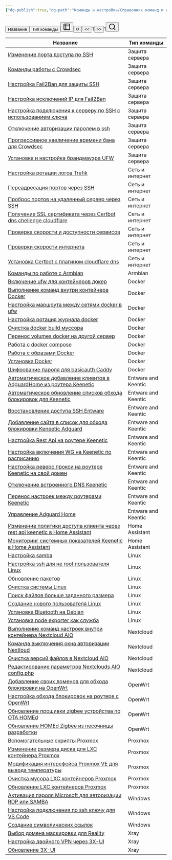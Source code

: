 ```yaml
---
{"dg-publish":true,"dg-path":"Команды и настройки/Справочник команд и настроек.md","permalink":"/komandy-i-nastrojki/spravochnik-komand-i-nastroek/","updated":"2024-09-29T19:08:39+03:00"}
---
```


<div class="dvit-view-id-view-1"><div><button class="dvit-button">Название</button><button class="dvit-button">Тип команды</button><button class="dvit-button change-view-button"><span class="change-view-button-icon"><svg xmlns="http://www.w3.org/2000/svg" width="24" height="24" viewBox="0 0 24 24" fill="none" stroke="currentColor" stroke-width="2" stroke-linecap="round" stroke-linejoin="round" class="svg-icon lucide-table-2"><path d="M9 3H5a2 2 0 0 0-2 2v4m6-6h10a2 2 0 0 1 2 2v4M9 3v18m0 0h10a2 2 0 0 0 2-2V9M9 21H5a2 2 0 0 1-2-2V9m0 0h18"></path></svg></span></button><button class="dvit-button">↺</button><span style="white-space: nowrap;"><button class="dvit-button button-gray">&lt;&lt;</button>1<button class="dvit-button button-gray">&gt;&gt;</button>1</span><button class="dvit-button dvit-search-button"><span class="search-button-icon"><svg xmlns="http://www.w3.org/2000/svg" width="24" height="24" viewBox="0 0 24 24" fill="none" stroke="currentColor" stroke-width="2" stroke-linecap="round" stroke-linejoin="round" class="svg-icon lucide-search"><circle cx="11" cy="11" r="8"></circle><path d="m21 21-4.3-4.3"></path></svg></span></button></div><div><p class="dv-table-wrapper full-width table"><span dir="ltr" style="overflow-x: auto;"><table>
<thead>
<tr>
<th dir="ltr"><div data-view-id="view-1" data-prop="file.link" class="header-sorting-button"><span>Название</span></div></th>
<th dir="ltr"><div data-view-id="view-1" data-prop="comand-type" class="header-sorting-button"><span>Тип команды</span></div></th>
</tr>
</thead>
<tbody>
<tr>
<td dir="ltr"><div style="" data-prop="file.link" data-path="Хобби/Команды и настройки/Изменение порта доступа по SSH.md" data-type="file name" class="edit-button"><a data-tooltip-position="top" aria-label="Хобби/Команды и настройки/Изменение порта доступа по SSH.md" data-href="Хобби/Команды и настройки/Изменение порта доступа по SSH.md" href="Хобби/Команды и настройки/Изменение порта доступа по SSH.md" class="internal-link data-link-icon data-link-icon-after data-link-text" target="_blank" rel="noopener nofollow" data-link-tags="" data-link-type="comand" data-link-path="Хобби/Команды и настройки/Изменение порта доступа по SSH.md" style="--data-link-type: comand; --data-link-path: Хобби/Команды и настройки/Изменение порта доступа по SSH.md;">Изменение порта доступа по SSH</a></div></td>
<td dir="ltr"><div style="" data-prop="comand-type" data-path="Хобби/Команды и настройки/Изменение порта доступа по SSH.md" data-type="text" class="edit-button">Защита сервера</div></td>
</tr>
<tr>
<td dir="ltr"><div style="" data-prop="file.link" data-path="Хобби/Команды и настройки/Команды работы с Crowdsec.md" data-type="file name" class="edit-button"><a data-tooltip-position="top" aria-label="Хобби/Команды и настройки/Команды работы с Crowdsec.md" data-href="Хобби/Команды и настройки/Команды работы с Crowdsec.md" href="Хобби/Команды и настройки/Команды работы с Crowdsec.md" class="internal-link data-link-icon data-link-icon-after data-link-text" target="_blank" rel="noopener nofollow" data-link-tags="" data-link-type="comand" data-link-path="Хобби/Команды и настройки/Команды работы с Crowdsec.md" style="--data-link-type: comand; --data-link-path: Хобби/Команды и настройки/Команды работы с Crowdsec.md;">Команды работы с Crowdsec</a></div></td>
<td dir="ltr"><div style="" data-prop="comand-type" data-path="Хобби/Команды и настройки/Команды работы с Crowdsec.md" data-type="text" class="edit-button">Защита сервера</div></td>
</tr>
<tr>
<td dir="ltr"><div style="" data-prop="file.link" data-path="Хобби/Команды и настройки/Настройка Fail2Ban для защиты SSH.md" data-type="file name" class="edit-button"><a data-tooltip-position="top" aria-label="Хобби/Команды и настройки/Настройка Fail2Ban для защиты SSH.md" data-href="Хобби/Команды и настройки/Настройка Fail2Ban для защиты SSH.md" href="Хобби/Команды и настройки/Настройка Fail2Ban для защиты SSH.md" class="internal-link data-link-icon data-link-icon-after data-link-text" target="_blank" rel="noopener nofollow" data-link-tags="" data-link-type="comand" data-link-path="Хобби/Команды и настройки/Настройка Fail2Ban для защиты SSH.md" style="--data-link-type: comand; --data-link-path: Хобби/Команды и настройки/Настройка Fail2Ban для защиты SSH.md;">Настройка Fail2Ban для защиты SSH</a></div></td>
<td dir="ltr"><div style="" data-prop="comand-type" data-path="Хобби/Команды и настройки/Настройка Fail2Ban для защиты SSH.md" data-type="text" class="edit-button">Защита сервера</div></td>
</tr>
<tr>
<td dir="ltr"><div style="" data-prop="file.link" data-path="Хобби/Команды и настройки/Настройка исключений IP для Fail2Ban.md" data-type="file name" class="edit-button"><a data-tooltip-position="top" aria-label="Хобби/Команды и настройки/Настройка исключений IP для Fail2Ban.md" data-href="Хобби/Команды и настройки/Настройка исключений IP для Fail2Ban.md" href="Хобби/Команды и настройки/Настройка исключений IP для Fail2Ban.md" class="internal-link data-link-icon data-link-icon-after data-link-text" target="_blank" rel="noopener nofollow" data-link-tags="" data-link-type="comand" data-link-path="Хобби/Команды и настройки/Настройка исключений IP для Fail2Ban.md" style="--data-link-type: comand; --data-link-path: Хобби/Команды и настройки/Настройка исключений IP для Fail2Ban.md;">Настройка исключений IP для Fail2Ban</a></div></td>
<td dir="ltr"><div style="" data-prop="comand-type" data-path="Хобби/Команды и настройки/Настройка исключений IP для Fail2Ban.md" data-type="text" class="edit-button">Защита сервера</div></td>
</tr>
<tr>
<td dir="ltr"><div style="" data-prop="file.link" data-path="Хобби/Команды и настройки/Настройка подключения к серверу по SSH с использованием ключа.md" data-type="file name" class="edit-button"><a data-tooltip-position="top" aria-label="Хобби/Команды и настройки/Настройка подключения к серверу по SSH с использованием ключа.md" data-href="Хобби/Команды и настройки/Настройка подключения к серверу по SSH с использованием ключа.md" href="Хобби/Команды и настройки/Настройка подключения к серверу по SSH с использованием ключа.md" class="internal-link data-link-icon data-link-icon-after data-link-text" target="_blank" rel="noopener nofollow" data-link-tags="" data-link-type="comand" data-link-path="Хобби/Команды и настройки/Настройка подключения к серверу по SSH с использованием ключа.md" style="--data-link-type: comand; --data-link-path: Хобби/Команды и настройки/Настройка подключения к серверу по SSH с использованием ключа.md;">Настройка подключения к серверу по SSH с использованием ключа</a></div></td>
<td dir="ltr"><div style="" data-prop="comand-type" data-path="Хобби/Команды и настройки/Настройка подключения к серверу по SSH с использованием ключа.md" data-type="text" class="edit-button">Защита сервера</div></td>
</tr>
<tr>
<td dir="ltr"><div style="" data-prop="file.link" data-path="Хобби/Команды и настройки/Отключение авторизации паролем в ssh.md" data-type="file name" class="edit-button"><a data-tooltip-position="top" aria-label="Хобби/Команды и настройки/Отключение авторизации паролем в ssh.md" data-href="Хобби/Команды и настройки/Отключение авторизации паролем в ssh.md" href="Хобби/Команды и настройки/Отключение авторизации паролем в ssh.md" class="internal-link data-link-icon data-link-icon-after data-link-text" target="_blank" rel="noopener nofollow" data-link-tags="" data-link-type="comand" data-link-path="Хобби/Команды и настройки/Отключение авторизации паролем в ssh.md" style="--data-link-type: comand; --data-link-path: Хобби/Команды и настройки/Отключение авторизации паролем в ssh.md;">Отключение авторизации паролем в ssh</a></div></td>
<td dir="ltr"><div style="" data-prop="comand-type" data-path="Хобби/Команды и настройки/Отключение авторизации паролем в ssh.md" data-type="text" class="edit-button">Защита сервера</div></td>
</tr>
<tr>
<td dir="ltr"><div style="" data-prop="file.link" data-path="Хобби/Команды и настройки/Прогрессивное увеличение времени бана для Crowdsec.md" data-type="file name" class="edit-button"><a data-tooltip-position="top" aria-label="Хобби/Команды и настройки/Прогрессивное увеличение времени бана для Crowdsec.md" data-href="Хобби/Команды и настройки/Прогрессивное увеличение времени бана для Crowdsec.md" href="Хобби/Команды и настройки/Прогрессивное увеличение времени бана для Crowdsec.md" class="internal-link data-link-icon data-link-icon-after data-link-text" target="_blank" rel="noopener nofollow" data-link-tags="" data-link-type="comand" data-link-path="Хобби/Команды и настройки/Прогрессивное увеличение времени бана для Crowdsec.md" style="--data-link-type: comand; --data-link-path: Хобби/Команды и настройки/Прогрессивное увеличение времени бана для Crowdsec.md;">Прогрессивное увеличение времени бана для Crowdsec</a></div></td>
<td dir="ltr"><div style="" data-prop="comand-type" data-path="Хобби/Команды и настройки/Прогрессивное увеличение времени бана для Crowdsec.md" data-type="text" class="edit-button">Защита сервера</div></td>
</tr>
<tr>
<td dir="ltr"><div style="" data-prop="file.link" data-path="Хобби/Команды и настройки/Установка и настройка брандмауэра UFW.md" data-type="file name" class="edit-button"><a data-tooltip-position="top" aria-label="Хобби/Команды и настройки/Установка и настройка брандмауэра UFW.md" data-href="Хобби/Команды и настройки/Установка и настройка брандмауэра UFW.md" href="Хобби/Команды и настройки/Установка и настройка брандмауэра UFW.md" class="internal-link data-link-icon data-link-icon-after data-link-text" target="_blank" rel="noopener nofollow" data-link-tags="" data-link-type="comand" data-link-path="Хобби/Команды и настройки/Установка и настройка брандмауэра UFW.md" style="--data-link-type: comand; --data-link-path: Хобби/Команды и настройки/Установка и настройка брандмауэра UFW.md;">Установка и настройка брандмауэра UFW</a></div></td>
<td dir="ltr"><div style="" data-prop="comand-type" data-path="Хобби/Команды и настройки/Установка и настройка брандмауэра UFW.md" data-type="text" class="edit-button">Защита сервера</div></td>
</tr>
<tr>
<td dir="ltr"><div style="" data-prop="file.link" data-path="Хобби/Команды и настройки/Настройка ротации логов Trefik.md" data-type="file name" class="edit-button"><a data-tooltip-position="top" aria-label="Хобби/Команды и настройки/Настройка ротации логов Trefik.md" data-href="Хобби/Команды и настройки/Настройка ротации логов Trefik.md" href="Хобби/Команды и настройки/Настройка ротации логов Trefik.md" class="internal-link data-link-icon data-link-icon-after data-link-text" target="_blank" rel="noopener nofollow" data-link-tags="" data-link-type="comand" data-link-path="Хобби/Команды и настройки/Настройка ротации логов Trefik.md" style="--data-link-type: comand; --data-link-path: Хобби/Команды и настройки/Настройка ротации логов Trefik.md;">Настройка ротации логов Trefik</a></div></td>
<td dir="ltr"><div style="" data-prop="comand-type" data-path="Хобби/Команды и настройки/Настройка ротации логов Trefik.md" data-type="text" class="edit-button">Сеть и интернет</div></td>
</tr>
<tr>
<td dir="ltr"><div style="" data-prop="file.link" data-path="Хобби/Команды и настройки/Переадресация портов через SSH.md" data-type="file name" class="edit-button"><a data-tooltip-position="top" aria-label="Хобби/Команды и настройки/Переадресация портов через SSH.md" data-href="Хобби/Команды и настройки/Переадресация портов через SSH.md" href="Хобби/Команды и настройки/Переадресация портов через SSH.md" class="internal-link data-link-icon data-link-icon-after data-link-text" target="_blank" rel="noopener nofollow" data-link-tags="" data-link-type="comand" data-link-path="Хобби/Команды и настройки/Переадресация портов через SSH.md" style="--data-link-type: comand; --data-link-path: Хобби/Команды и настройки/Переадресация портов через SSH.md;">Переадресация портов через SSH</a></div></td>
<td dir="ltr"><div style="" data-prop="comand-type" data-path="Хобби/Команды и настройки/Переадресация портов через SSH.md" data-type="text" class="edit-button">Сеть и интернет</div></td>
</tr>
<tr>
<td dir="ltr"><div style="" data-prop="file.link" data-path="Хобби/Команды и настройки/Проброс портов на удаленный сервер через SSH.md" data-type="file name" class="edit-button"><a data-tooltip-position="top" aria-label="Хобби/Команды и настройки/Проброс портов на удаленный сервер через SSH.md" data-href="Хобби/Команды и настройки/Проброс портов на удаленный сервер через SSH.md" href="Хобби/Команды и настройки/Проброс портов на удаленный сервер через SSH.md" class="internal-link data-link-icon data-link-icon-after data-link-text" target="_blank" rel="noopener nofollow" data-link-tags="" data-link-type="comand" data-link-path="Хобби/Команды и настройки/Проброс портов на удаленный сервер через SSH.md" style="--data-link-type: comand; --data-link-path: Хобби/Команды и настройки/Проброс портов на удаленный сервер через SSH.md;">Проброс портов на удаленный сервер через SSH</a></div></td>
<td dir="ltr"><div style="" data-prop="comand-type" data-path="Хобби/Команды и настройки/Проброс портов на удаленный сервер через SSH.md" data-type="text" class="edit-button">Сеть и интернет</div></td>
</tr>
<tr>
<td dir="ltr"><div style="" data-prop="file.link" data-path="Хобби/Команды и настройки/Получение SSL сертификата через Certbot dns chellenge cloudflare.md" data-type="file name" class="edit-button"><a data-tooltip-position="top" aria-label="Хобби/Команды и настройки/Получение SSL сертификата через Certbot dns chellenge cloudflare.md" data-href="Хобби/Команды и настройки/Получение SSL сертификата через Certbot dns chellenge cloudflare.md" href="Хобби/Команды и настройки/Получение SSL сертификата через Certbot dns chellenge cloudflare.md" class="internal-link data-link-icon data-link-icon-after data-link-text" target="_blank" rel="noopener nofollow" data-link-tags="" data-link-type="comand" data-link-path="Хобби/Команды и настройки/Получение SSL сертификата через Certbot dns chellenge cloudflare.md" style="--data-link-type: comand; --data-link-path: Хобби/Команды и настройки/Получение SSL сертификата через Certbot dns chellenge cloudflare.md;">Получение SSL сертификата через Certbot dns chellenge cloudflare</a></div></td>
<td dir="ltr"><div style="" data-prop="comand-type" data-path="Хобби/Команды и настройки/Получение SSL сертификата через Certbot dns chellenge cloudflare.md" data-type="text" class="edit-button">Сеть и интернет</div></td>
</tr>
<tr>
<td dir="ltr"><div style="" data-prop="file.link" data-path="Хобби/Команды и настройки/Проверка скорости и доступности сервисов.md" data-type="file name" class="edit-button"><a data-tooltip-position="top" aria-label="Хобби/Команды и настройки/Проверка скорости и доступности сервисов.md" data-href="Хобби/Команды и настройки/Проверка скорости и доступности сервисов.md" href="Хобби/Команды и настройки/Проверка скорости и доступности сервисов.md" class="internal-link data-link-icon data-link-icon-after data-link-text" target="_blank" rel="noopener nofollow" data-link-tags="" data-link-type="comand" data-link-path="Хобби/Команды и настройки/Проверка скорости и доступности сервисов.md" style="--data-link-type: comand; --data-link-path: Хобби/Команды и настройки/Проверка скорости и доступности сервисов.md;">Проверка скорости и доступности сервисов</a></div></td>
<td dir="ltr"><div style="" data-prop="comand-type" data-path="Хобби/Команды и настройки/Проверка скорости и доступности сервисов.md" data-type="text" class="edit-button">Сеть и интернет</div></td>
</tr>
<tr>
<td dir="ltr"><div style="" data-prop="file.link" data-path="Хобби/Команды и настройки/Проверки скорости интернета.md" data-type="file name" class="edit-button"><a data-tooltip-position="top" aria-label="Хобби/Команды и настройки/Проверки скорости интернета.md" data-href="Хобби/Команды и настройки/Проверки скорости интернета.md" href="Хобби/Команды и настройки/Проверки скорости интернета.md" class="internal-link data-link-icon data-link-icon-after data-link-text" target="_blank" rel="noopener nofollow" data-link-tags="" data-link-type="comand" data-link-path="Хобби/Команды и настройки/Проверки скорости интернета.md" style="--data-link-type: comand; --data-link-path: Хобби/Команды и настройки/Проверки скорости интернета.md;">Проверки скорости интернета</a></div></td>
<td dir="ltr"><div style="" data-prop="comand-type" data-path="Хобби/Команды и настройки/Проверки скорости интернета.md" data-type="text" class="edit-button">Сеть и интернет</div></td>
</tr>
<tr>
<td dir="ltr"><div style="" data-prop="file.link" data-path="Хобби/Команды и настройки/Установка Certbot с плагином cloudflare dns.md" data-type="file name" class="edit-button"><a data-tooltip-position="top" aria-label="Хобби/Команды и настройки/Установка Certbot с плагином cloudflare dns.md" data-href="Хобби/Команды и настройки/Установка Certbot с плагином cloudflare dns.md" href="Хобби/Команды и настройки/Установка Certbot с плагином cloudflare dns.md" class="internal-link data-link-icon data-link-icon-after data-link-text" target="_blank" rel="noopener nofollow" data-link-tags="" data-link-type="comand" data-link-path="Хобби/Команды и настройки/Установка Certbot с плагином cloudflare dns.md" style="--data-link-type: comand; --data-link-path: Хобби/Команды и настройки/Установка Certbot с плагином cloudflare dns.md;">Установка Certbot с плагином cloudflare dns</a></div></td>
<td dir="ltr"><div style="" data-prop="comand-type" data-path="Хобби/Команды и настройки/Установка Certbot с плагином cloudflare dns.md" data-type="text" class="edit-button">Сеть и интернет</div></td>
</tr>
<tr>
<td dir="ltr"><div style="" data-prop="file.link" data-path="Хобби/Команды и настройки/Команды по работе с Armbian.md" data-type="file name" class="edit-button"><a data-tooltip-position="top" aria-label="Хобби/Команды и настройки/Команды по работе с Armbian.md" data-href="Хобби/Команды и настройки/Команды по работе с Armbian.md" href="Хобби/Команды и настройки/Команды по работе с Armbian.md" class="internal-link data-link-icon data-link-icon-after data-link-text" target="_blank" rel="noopener nofollow" data-link-tags="" data-link-type="comand" data-link-path="Хобби/Команды и настройки/Команды по работе с Armbian.md" style="--data-link-type: comand; --data-link-path: Хобби/Команды и настройки/Команды по работе с Armbian.md;">Команды по работе с Armbian</a></div></td>
<td dir="ltr"><div style="" data-prop="comand-type" data-path="Хобби/Команды и настройки/Команды по работе с Armbian.md" data-type="text" class="edit-button">Armbian</div></td>
</tr>
<tr>
<td dir="ltr"><div style="" data-prop="file.link" data-path="Хобби/Команды и настройки/Включение ufw для контейнеров докер.md" data-type="file name" class="edit-button"><a data-tooltip-position="top" aria-label="Хобби/Команды и настройки/Включение ufw для контейнеров докер.md" data-href="Хобби/Команды и настройки/Включение ufw для контейнеров докер.md" href="Хобби/Команды и настройки/Включение ufw для контейнеров докер.md" class="internal-link data-link-icon data-link-icon-after data-link-text" target="_blank" rel="noopener nofollow" data-link-tags="" data-link-type="comand" data-link-path="Хобби/Команды и настройки/Включение ufw для контейнеров докер.md" style="--data-link-type: comand; --data-link-path: Хобби/Команды и настройки/Включение ufw для контейнеров докер.md;">Включение ufw для контейнеров докер</a></div></td>
<td dir="ltr"><div style="" data-prop="comand-type" data-path="Хобби/Команды и настройки/Включение ufw для контейнеров докер.md" data-type="text" class="edit-button">Docker</div></td>
</tr>
<tr>
<td dir="ltr"><div style="" data-prop="file.link" data-path="Хобби/Команды и настройки/Выполнение команд внутри контейнера Docker.md" data-type="file name" class="edit-button"><a data-tooltip-position="top" aria-label="Хобби/Команды и настройки/Выполнение команд внутри контейнера Docker.md" data-href="Хобби/Команды и настройки/Выполнение команд внутри контейнера Docker.md" href="Хобби/Команды и настройки/Выполнение команд внутри контейнера Docker.md" class="internal-link data-link-icon data-link-icon-after data-link-text" target="_blank" rel="noopener nofollow" data-link-tags="" data-link-type="comand" data-link-path="Хобби/Команды и настройки/Выполнение команд внутри контейнера Docker.md" style="--data-link-type: comand; --data-link-path: Хобби/Команды и настройки/Выполнение команд внутри контейнера Docker.md;">Выполнение команд внутри контейнера Docker</a></div></td>
<td dir="ltr"><div style="" data-prop="comand-type" data-path="Хобби/Команды и настройки/Выполнение команд внутри контейнера Docker.md" data-type="text" class="edit-button">Docker</div></td>
</tr>
<tr>
<td dir="ltr"><div style="" data-prop="file.link" data-path="Хобби/Команды и настройки/Настройка маршрута между сетями docker в ufw.md" data-type="file name" class="edit-button"><a data-tooltip-position="top" aria-label="Хобби/Команды и настройки/Настройка маршрута между сетями docker в ufw.md" data-href="Хобби/Команды и настройки/Настройка маршрута между сетями docker в ufw.md" href="Хобби/Команды и настройки/Настройка маршрута между сетями docker в ufw.md" class="internal-link data-link-icon data-link-icon-after data-link-text" target="_blank" rel="noopener nofollow" data-link-tags="" data-link-type="comand" data-link-path="Хобби/Команды и настройки/Настройка маршрута между сетями docker в ufw.md" style="--data-link-type: comand; --data-link-path: Хобби/Команды и настройки/Настройка маршрута между сетями docker в ufw.md;">Настройка маршрута между сетями docker в ufw</a></div></td>
<td dir="ltr"><div style="" data-prop="comand-type" data-path="Хобби/Команды и настройки/Настройка маршрута между сетями docker в ufw.md" data-type="text" class="edit-button">Docker</div></td>
</tr>
<tr>
<td dir="ltr"><div style="" data-prop="file.link" data-path="Хобби/Команды и настройки/Настройка ротация журнала docker.md" data-type="file name" class="edit-button"><a data-tooltip-position="top" aria-label="Хобби/Команды и настройки/Настройка ротация журнала docker.md" data-href="Хобби/Команды и настройки/Настройка ротация журнала docker.md" href="Хобби/Команды и настройки/Настройка ротация журнала docker.md" class="internal-link data-link-icon data-link-icon-after data-link-text" target="_blank" rel="noopener nofollow" data-link-tags="" data-link-type="comand" data-link-path="Хобби/Команды и настройки/Настройка ротация журнала docker.md" style="--data-link-type: comand; --data-link-path: Хобби/Команды и настройки/Настройка ротация журнала docker.md;">Настройка ротация журнала docker</a></div></td>
<td dir="ltr"><div style="" data-prop="comand-type" data-path="Хобби/Команды и настройки/Настройка ротация журнала docker.md" data-type="text" class="edit-button">Docker</div></td>
</tr>
<tr>
<td dir="ltr"><div style="" data-prop="file.link" data-path="Хобби/Команды и настройки/Очистка docker build муссора.md" data-type="file name" class="edit-button"><a data-tooltip-position="top" aria-label="Хобби/Команды и настройки/Очистка docker build муссора.md" data-href="Хобби/Команды и настройки/Очистка docker build муссора.md" href="Хобби/Команды и настройки/Очистка docker build муссора.md" class="internal-link data-link-icon data-link-icon-after data-link-text" target="_blank" rel="noopener nofollow" data-link-tags="" data-link-type="comand" data-link-path="Хобби/Команды и настройки/Очистка docker build муссора.md" style="--data-link-type: comand; --data-link-path: Хобби/Команды и настройки/Очистка docker build муссора.md;">Очистка docker build муссора</a></div></td>
<td dir="ltr"><div style="" data-prop="comand-type" data-path="Хобби/Команды и настройки/Очистка docker build муссора.md" data-type="text" class="edit-button">Docker</div></td>
</tr>
<tr>
<td dir="ltr"><div style="" data-prop="file.link" data-path="Хобби/Команды и настройки/Перенос volumes docker на другой сервер.md" data-type="file name" class="edit-button"><a data-tooltip-position="top" aria-label="Хобби/Команды и настройки/Перенос volumes docker на другой сервер.md" data-href="Хобби/Команды и настройки/Перенос volumes docker на другой сервер.md" href="Хобби/Команды и настройки/Перенос volumes docker на другой сервер.md" class="internal-link data-link-icon data-link-icon-after data-link-text" target="_blank" rel="noopener nofollow" data-link-tags="" data-link-type="comand" data-link-path="Хобби/Команды и настройки/Перенос volumes docker на другой сервер.md" style="--data-link-type: comand; --data-link-path: Хобби/Команды и настройки/Перенос volumes docker на другой сервер.md;">Перенос volumes docker на другой сервер</a></div></td>
<td dir="ltr"><div style="" data-prop="comand-type" data-path="Хобби/Команды и настройки/Перенос volumes docker на другой сервер.md" data-type="text" class="edit-button">Docker</div></td>
</tr>
<tr>
<td dir="ltr"><div style="" data-prop="file.link" data-path="Хобби/Команды и настройки/Работа с docker compose.md" data-type="file name" class="edit-button"><a data-tooltip-position="top" aria-label="Хобби/Команды и настройки/Работа с docker compose.md" data-href="Хобби/Команды и настройки/Работа с docker compose.md" href="Хобби/Команды и настройки/Работа с docker compose.md" class="internal-link data-link-icon data-link-icon-after data-link-text" target="_blank" rel="noopener nofollow" data-link-tags="" data-link-type="comand" data-link-path="Хобби/Команды и настройки/Работа с docker compose.md" style="--data-link-type: comand; --data-link-path: Хобби/Команды и настройки/Работа с docker compose.md;">Работа с docker compose</a></div></td>
<td dir="ltr"><div style="" data-prop="comand-type" data-path="Хобби/Команды и настройки/Работа с docker compose.md" data-type="text" class="edit-button">Docker</div></td>
</tr>
<tr>
<td dir="ltr"><div style="" data-prop="file.link" data-path="Хобби/Команды и настройки/Работа с образами Docker.md" data-type="file name" class="edit-button"><a data-tooltip-position="top" aria-label="Хобби/Команды и настройки/Работа с образами Docker.md" data-href="Хобби/Команды и настройки/Работа с образами Docker.md" href="Хобби/Команды и настройки/Работа с образами Docker.md" class="internal-link data-link-icon data-link-icon-after data-link-text" target="_blank" rel="noopener nofollow" data-link-tags="" data-link-type="comand" data-link-path="Хобби/Команды и настройки/Работа с образами Docker.md" style="--data-link-type: comand; --data-link-path: Хобби/Команды и настройки/Работа с образами Docker.md;">Работа с образами Docker</a></div></td>
<td dir="ltr"><div style="" data-prop="comand-type" data-path="Хобби/Команды и настройки/Работа с образами Docker.md" data-type="text" class="edit-button">Docker</div></td>
</tr>
<tr>
<td dir="ltr"><div style="" data-prop="file.link" data-path="Хобби/Команды и настройки/Установка Docker.md" data-type="file name" class="edit-button"><a data-tooltip-position="top" aria-label="Хобби/Команды и настройки/Установка Docker.md" data-href="Хобби/Команды и настройки/Установка Docker.md" href="Хобби/Команды и настройки/Установка Docker.md" class="internal-link data-link-icon data-link-icon-after data-link-text" target="_blank" rel="noopener nofollow" data-link-tags="" data-link-type="comand" data-link-path="Хобби/Команды и настройки/Установка Docker.md" style="--data-link-type: comand; --data-link-path: Хобби/Команды и настройки/Установка Docker.md;">Установка Docker</a></div></td>
<td dir="ltr"><div style="" data-prop="comand-type" data-path="Хобби/Команды и настройки/Установка Docker.md" data-type="text" class="edit-button">Docker</div></td>
</tr>
<tr>
<td dir="ltr"><div style="" data-prop="file.link" data-path="Хобби/Команды и настройки/Шифрование пароля для basicauth Caddy.md" data-type="file name" class="edit-button"><a data-tooltip-position="top" aria-label="Хобби/Команды и настройки/Шифрование пароля для basicauth Caddy.md" data-href="Хобби/Команды и настройки/Шифрование пароля для basicauth Caddy.md" href="Хобби/Команды и настройки/Шифрование пароля для basicauth Caddy.md" class="internal-link data-link-icon data-link-icon-after data-link-text" target="_blank" rel="noopener nofollow" data-link-tags="" data-link-type="comand" data-link-path="Хобби/Команды и настройки/Шифрование пароля для basicauth Caddy.md" style="--data-link-type: comand; --data-link-path: Хобби/Команды и настройки/Шифрование пароля для basicauth Caddy.md;">Шифрование пароля для basicauth Caddy</a></div></td>
<td dir="ltr"><div style="" data-prop="comand-type" data-path="Хобби/Команды и настройки/Шифрование пароля для basicauth Caddy.md" data-type="text" class="edit-button">Docker</div></td>
</tr>
<tr>
<td dir="ltr"><div style="" data-prop="file.link" data-path="Хобби/Команды и настройки/Автоматическое добавление клиентов в AdguardHome из роутера Keenetic.md" data-type="file name" class="edit-button"><a data-tooltip-position="top" aria-label="Хобби/Команды и настройки/Автоматическое добавление клиентов в AdguardHome из роутера Keenetic.md" data-href="Хобби/Команды и настройки/Автоматическое добавление клиентов в AdguardHome из роутера Keenetic.md" href="Хобби/Команды и настройки/Автоматическое добавление клиентов в AdguardHome из роутера Keenetic.md" class="internal-link data-link-icon data-link-icon-after data-link-text" target="_blank" rel="noopener nofollow" data-link-tags="" data-link-type="comand" data-link-path="Хобби/Команды и настройки/Автоматическое добавление клиентов в AdguardHome из роутера Keenetic.md" style="--data-link-type: comand; --data-link-path: Хобби/Команды и настройки/Автоматическое добавление клиентов в AdguardHome из роутера Keenetic.md;">Автоматическое добавление клиентов в AdguardHome из роутера Keenetic</a></div></td>
<td dir="ltr"><div style="" data-prop="comand-type" data-path="Хобби/Команды и настройки/Автоматическое добавление клиентов в AdguardHome из роутера Keenetic.md" data-type="text" class="edit-button">Entware and Keentic</div></td>
</tr>
<tr>
<td dir="ltr"><div style="" data-prop="file.link" data-path="Хобби/Команды и настройки/Автоматическое обновление списков обхода блокировок для Keenetic.md" data-type="file name" class="edit-button"><a data-tooltip-position="top" aria-label="Хобби/Команды и настройки/Автоматическое обновление списков обхода блокировок для Keenetic.md" data-href="Хобби/Команды и настройки/Автоматическое обновление списков обхода блокировок для Keenetic.md" href="Хобби/Команды и настройки/Автоматическое обновление списков обхода блокировок для Keenetic.md" class="internal-link data-link-icon data-link-icon-after data-link-text" target="_blank" rel="noopener nofollow" data-link-tags="" data-link-type="comand" data-link-path="Хобби/Команды и настройки/Автоматическое обновление списков обхода блокировок для Keenetic.md" style="--data-link-type: comand; --data-link-path: Хобби/Команды и настройки/Автоматическое обновление списков обхода блокировок для Keenetic.md;">Автоматическое обновление списков обхода блокировок для Keenetic</a></div></td>
<td dir="ltr"><div style="" data-prop="comand-type" data-path="Хобби/Команды и настройки/Автоматическое обновление списков обхода блокировок для Keenetic.md" data-type="text" class="edit-button">Entware and Keentic</div></td>
</tr>
<tr>
<td dir="ltr"><div style="" data-prop="file.link" data-path="Хобби/Команды и настройки/Восстановление доступа SSH Entware.md" data-type="file name" class="edit-button"><a data-tooltip-position="top" aria-label="Хобби/Команды и настройки/Восстановление доступа SSH Entware.md" data-href="Хобби/Команды и настройки/Восстановление доступа SSH Entware.md" href="Хобби/Команды и настройки/Восстановление доступа SSH Entware.md" class="internal-link data-link-icon data-link-icon-after data-link-text" target="_blank" rel="noopener nofollow" data-link-tags="" data-link-type="comand" data-link-path="Хобби/Команды и настройки/Восстановление доступа SSH Entware.md" style="--data-link-type: comand; --data-link-path: Хобби/Команды и настройки/Восстановление доступа SSH Entware.md;">Восстановление доступа SSH Entware</a></div></td>
<td dir="ltr"><div style="" data-prop="comand-type" data-path="Хобби/Команды и настройки/Восстановление доступа SSH Entware.md" data-type="text" class="edit-button">Entware and Keentic</div></td>
</tr>
<tr>
<td dir="ltr"><div style="" data-prop="file.link" data-path="Хобби/Команды и настройки/Добавление сайта в список для обхода блокировки Keneetic Adguard.md" data-type="file name" class="edit-button"><a data-tooltip-position="top" aria-label="Хобби/Команды и настройки/Добавление сайта в список для обхода блокировки Keneetic Adguard.md" data-href="Хобби/Команды и настройки/Добавление сайта в список для обхода блокировки Keneetic Adguard.md" href="Хобби/Команды и настройки/Добавление сайта в список для обхода блокировки Keneetic Adguard.md" class="internal-link data-link-icon data-link-icon-after data-link-text" target="_blank" rel="noopener nofollow" data-link-tags="" data-link-type="comand" data-link-path="Хобби/Команды и настройки/Добавление сайта в список для обхода блокировки Keneetic Adguard.md" style="--data-link-type: comand; --data-link-path: Хобби/Команды и настройки/Добавление сайта в список для обхода блокировки Keneetic Adguard.md;">Добавление сайта в список для обхода блокировки Keneetic Adguard</a></div></td>
<td dir="ltr"><div style="" data-prop="comand-type" data-path="Хобби/Команды и настройки/Добавление сайта в список для обхода блокировки Keneetic Adguard.md" data-type="text" class="edit-button">Entware and Keentic</div></td>
</tr>
<tr>
<td dir="ltr"><div style="" data-prop="file.link" data-path="Хобби/Команды и настройки/Настройка Rest Api на роутере Keenetic.md" data-type="file name" class="edit-button"><a data-tooltip-position="top" aria-label="Хобби/Команды и настройки/Настройка Rest Api на роутере Keenetic.md" data-href="Хобби/Команды и настройки/Настройка Rest Api на роутере Keenetic.md" href="Хобби/Команды и настройки/Настройка Rest Api на роутере Keenetic.md" class="internal-link data-link-icon data-link-icon-after data-link-text" target="_blank" rel="noopener nofollow" data-link-tags="" data-link-type="comand" data-link-path="Хобби/Команды и настройки/Настройка Rest Api на роутере Keenetic.md" style="--data-link-type: comand; --data-link-path: Хобби/Команды и настройки/Настройка Rest Api на роутере Keenetic.md;">Настройка Rest Api на роутере Keenetic</a></div></td>
<td dir="ltr"><div style="" data-prop="comand-type" data-path="Хобби/Команды и настройки/Настройка Rest Api на роутере Keenetic.md" data-type="text" class="edit-button">Entware and Keentic</div></td>
</tr>
<tr>
<td dir="ltr"><div style="" data-prop="file.link" data-path="Хобби/Команды и настройки/Настройка включения WG на Keenetic по расписанию.md" data-type="file name" class="edit-button"><a data-tooltip-position="top" aria-label="Хобби/Команды и настройки/Настройка включения WG на Keenetic по расписанию.md" data-href="Хобби/Команды и настройки/Настройка включения WG на Keenetic по расписанию.md" href="Хобби/Команды и настройки/Настройка включения WG на Keenetic по расписанию.md" class="internal-link data-link-icon data-link-icon-after data-link-text" target="_blank" rel="noopener nofollow" data-link-tags="" data-link-type="comand" data-link-path="Хобби/Команды и настройки/Настройка включения WG на Keenetic по расписанию.md" style="--data-link-type: comand; --data-link-path: Хобби/Команды и настройки/Настройка включения WG на Keenetic по расписанию.md;">Настройка включения WG на Keenetic по расписанию</a></div></td>
<td dir="ltr"><div style="" data-prop="comand-type" data-path="Хобби/Команды и настройки/Настройка включения WG на Keenetic по расписанию.md" data-type="text" class="edit-button">Entware and Keentic</div></td>
</tr>
<tr>
<td dir="ltr"><div style="" data-prop="file.link" data-path="Хобби/Команды и настройки/Настройка реверс прокси на роутере Keenetic на свой домен.md" data-type="file name" class="edit-button"><a data-tooltip-position="top" aria-label="Хобби/Команды и настройки/Настройка реверс прокси на роутере Keenetic на свой домен.md" data-href="Хобби/Команды и настройки/Настройка реверс прокси на роутере Keenetic на свой домен.md" href="Хобби/Команды и настройки/Настройка реверс прокси на роутере Keenetic на свой домен.md" class="internal-link data-link-icon data-link-icon-after data-link-text" target="_blank" rel="noopener nofollow" data-link-tags="" data-link-type="comand" data-link-path="Хобби/Команды и настройки/Настройка реверс прокси на роутере Keenetic на свой домен.md" style="--data-link-type: comand; --data-link-path: Хобби/Команды и настройки/Настройка реверс прокси на роутере Keenetic на свой домен.md;">Настройка реверс прокси на роутере Keenetic на свой домен</a></div></td>
<td dir="ltr"><div style="" data-prop="comand-type" data-path="Хобби/Команды и настройки/Настройка реверс прокси на роутере Keenetic на свой домен.md" data-type="text" class="edit-button">Entware and Keentic</div></td>
</tr>
<tr>
<td dir="ltr"><div style="" data-prop="file.link" data-path="Хобби/Команды и настройки/Отключение встроенного DNS Keenetic.md" data-type="file name" class="edit-button"><a data-tooltip-position="top" aria-label="Хобби/Команды и настройки/Отключение встроенного DNS Keenetic.md" data-href="Хобби/Команды и настройки/Отключение встроенного DNS Keenetic.md" href="Хобби/Команды и настройки/Отключение встроенного DNS Keenetic.md" class="internal-link data-link-icon data-link-icon-after data-link-text" target="_blank" rel="noopener nofollow" data-link-tags="" data-link-type="comand" data-link-path="Хобби/Команды и настройки/Отключение встроенного DNS Keenetic.md" style="--data-link-type: comand; --data-link-path: Хобби/Команды и настройки/Отключение встроенного DNS Keenetic.md;">Отключение встроенного DNS Keenetic</a></div></td>
<td dir="ltr"><div style="" data-prop="comand-type" data-path="Хобби/Команды и настройки/Отключение встроенного DNS Keenetic.md" data-type="text" class="edit-button">Entware and Keentic</div></td>
</tr>
<tr>
<td dir="ltr"><div style="" data-prop="file.link" data-path="Хобби/Команды и настройки/Перенос настроек между роутерами Keenetic.md" data-type="file name" class="edit-button"><a data-tooltip-position="top" aria-label="Хобби/Команды и настройки/Перенос настроек между роутерами Keenetic.md" data-href="Хобби/Команды и настройки/Перенос настроек между роутерами Keenetic.md" href="Хобби/Команды и настройки/Перенос настроек между роутерами Keenetic.md" class="internal-link data-link-icon data-link-icon-after data-link-text" target="_blank" rel="noopener nofollow" data-link-tags="" data-link-type="comand" data-link-path="Хобби/Команды и настройки/Перенос настроек между роутерами Keenetic.md" style="--data-link-type: comand; --data-link-path: Хобби/Команды и настройки/Перенос настроек между роутерами Keenetic.md;">Перенос настроек между роутерами Keenetic</a></div></td>
<td dir="ltr"><div style="" data-prop="comand-type" data-path="Хобби/Команды и настройки/Перенос настроек между роутерами Keenetic.md" data-type="text" class="edit-button">Entware and Keentic</div></td>
</tr>
<tr>
<td dir="ltr"><div style="" data-prop="file.link" data-path="Хобби/Команды и настройки/Управление Adguard Home.md" data-type="file name" class="edit-button"><a data-tooltip-position="top" aria-label="Хобби/Команды и настройки/Управление Adguard Home.md" data-href="Хобби/Команды и настройки/Управление Adguard Home.md" href="Хобби/Команды и настройки/Управление Adguard Home.md" class="internal-link data-link-icon data-link-icon-after data-link-text" target="_blank" rel="noopener nofollow" data-link-tags="" data-link-type="comand" data-link-path="Хобби/Команды и настройки/Управление Adguard Home.md" style="--data-link-type: comand; --data-link-path: Хобби/Команды и настройки/Управление Adguard Home.md;">Управление Adguard Home</a></div></td>
<td dir="ltr"><div style="" data-prop="comand-type" data-path="Хобби/Команды и настройки/Управление Adguard Home.md" data-type="text" class="edit-button">Entware and Keentic</div></td>
</tr>
<tr>
<td dir="ltr"><div style="" data-prop="file.link" data-path="Хобби/Команды и настройки/Изменение политики доступа клиента через rest api keenetic в Home Assistant.md" data-type="file name" class="edit-button"><a data-tooltip-position="top" aria-label="Хобби/Команды и настройки/Изменение политики доступа клиента через rest api keenetic в Home Assistant.md" data-href="Хобби/Команды и настройки/Изменение политики доступа клиента через rest api keenetic в Home Assistant.md" href="Хобби/Команды и настройки/Изменение политики доступа клиента через rest api keenetic в Home Assistant.md" class="internal-link data-link-icon data-link-icon-after data-link-text" target="_blank" rel="noopener nofollow" data-link-tags="" data-link-type="comand" data-link-path="Хобби/Команды и настройки/Изменение политики доступа клиента через rest api keenetic в Home Assistant.md" style="--data-link-type: comand; --data-link-path: Хобби/Команды и настройки/Изменение политики доступа клиента через rest api keenetic в Home Assistant.md;">Изменение политики доступа клиента через rest api keenetic в Home Assistant</a></div></td>
<td dir="ltr"><div style="" data-prop="comand-type" data-path="Хобби/Команды и настройки/Изменение политики доступа клиента через rest api keenetic в Home Assistant.md" data-type="text" class="edit-button">Home Assistant</div></td>
</tr>
<tr>
<td dir="ltr"><div style="" data-prop="file.link" data-path="Хобби/Команды и настройки/Мониторинг системных показателей Keenetic в Home Assistant.md" data-type="file name" class="edit-button"><a data-tooltip-position="top" aria-label="Хобби/Команды и настройки/Мониторинг системных показателей Keenetic в Home Assistant.md" data-href="Хобби/Команды и настройки/Мониторинг системных показателей Keenetic в Home Assistant.md" href="Хобби/Команды и настройки/Мониторинг системных показателей Keenetic в Home Assistant.md" class="internal-link data-link-icon data-link-icon-after data-link-text" target="_blank" rel="noopener nofollow" data-link-tags="" data-link-type="comand" data-link-path="Хобби/Команды и настройки/Мониторинг системных показателей Keenetic в Home Assistant.md" style="--data-link-type: comand; --data-link-path: Хобби/Команды и настройки/Мониторинг системных показателей Keenetic в Home Assistant.md;">Мониторинг системных показателей Keenetic в Home Assistant</a></div></td>
<td dir="ltr"><div style="" data-prop="comand-type" data-path="Хобби/Команды и настройки/Мониторинг системных показателей Keenetic в Home Assistant.md" data-type="text" class="edit-button">Home Assistant</div></td>
</tr>
<tr>
<td dir="ltr"><div style="" data-prop="file.link" data-path="Хобби/Команды и настройки/Настройка samba.md" data-type="file name" class="edit-button"><a data-tooltip-position="top" aria-label="Хобби/Команды и настройки/Настройка samba.md" data-href="Хобби/Команды и настройки/Настройка samba.md" href="Хобби/Команды и настройки/Настройка samba.md" class="internal-link data-link-icon data-link-icon-after data-link-text" target="_blank" rel="noopener nofollow" data-link-tags="" data-link-type="comand" data-link-path="Хобби/Команды и настройки/Настройка samba.md" style="--data-link-type: comand; --data-link-path: Хобби/Команды и настройки/Настройка samba.md;">Настройка samba</a></div></td>
<td dir="ltr"><div style="" data-prop="comand-type" data-path="Хобби/Команды и настройки/Настройка samba.md" data-type="text" class="edit-button">Linux</div></td>
</tr>
<tr>
<td dir="ltr"><div style="" data-prop="file.link" data-path="Хобби/Команды и настройки/Настройка ssh для не root пользователя Linux.md" data-type="file name" class="edit-button"><a data-tooltip-position="top" aria-label="Хобби/Команды и настройки/Настройка ssh для не root пользователя Linux.md" data-href="Хобби/Команды и настройки/Настройка ssh для не root пользователя Linux.md" href="Хобби/Команды и настройки/Настройка ssh для не root пользователя Linux.md" class="internal-link data-link-icon data-link-icon-after data-link-text" target="_blank" rel="noopener nofollow" data-link-tags="" data-link-type="comand" data-link-path="Хобби/Команды и настройки/Настройка ssh для не root пользователя Linux.md" style="--data-link-type: comand; --data-link-path: Хобби/Команды и настройки/Настройка ssh для не root пользователя Linux.md;">Настройка ssh для не root пользователя Linux</a></div></td>
<td dir="ltr"><div style="" data-prop="comand-type" data-path="Хобби/Команды и настройки/Настройка ssh для не root пользователя Linux.md" data-type="text" class="edit-button">Linux</div></td>
</tr>
<tr>
<td dir="ltr"><div style="" data-prop="file.link" data-path="Хобби/Команды и настройки/Обновление пакетов.md" data-type="file name" class="edit-button"><a data-tooltip-position="top" aria-label="Хобби/Команды и настройки/Обновление пакетов.md" data-href="Хобби/Команды и настройки/Обновление пакетов.md" href="Хобби/Команды и настройки/Обновление пакетов.md" class="internal-link data-link-icon data-link-icon-after data-link-text" target="_blank" rel="noopener nofollow" data-link-tags="" data-link-type="comand" data-link-path="Хобби/Команды и настройки/Обновление пакетов.md" style="--data-link-type: comand; --data-link-path: Хобби/Команды и настройки/Обновление пакетов.md;">Обновление пакетов</a></div></td>
<td dir="ltr"><div style="" data-prop="comand-type" data-path="Хобби/Команды и настройки/Обновление пакетов.md" data-type="text" class="edit-button">Linux</div></td>
</tr>
<tr>
<td dir="ltr"><div style="" data-prop="file.link" data-path="Хобби/Команды и настройки/Очистка системы Linux.md" data-type="file name" class="edit-button"><a data-tooltip-position="top" aria-label="Хобби/Команды и настройки/Очистка системы Linux.md" data-href="Хобби/Команды и настройки/Очистка системы Linux.md" href="Хобби/Команды и настройки/Очистка системы Linux.md" class="internal-link data-link-icon data-link-icon-after data-link-text" target="_blank" rel="noopener nofollow" data-link-tags="" data-link-type="comand" data-link-path="Хобби/Команды и настройки/Очистка системы Linux.md" style="--data-link-type: comand; --data-link-path: Хобби/Команды и настройки/Очистка системы Linux.md;">Очистка системы Linux</a></div></td>
<td dir="ltr"><div style="" data-prop="comand-type" data-path="Хобби/Команды и настройки/Очистка системы Linux.md" data-type="text" class="edit-button">Linux</div></td>
</tr>
<tr>
<td dir="ltr"><div style="" data-prop="file.link" data-path="Хобби/Команды и настройки/Поиск файлов больше заданного размера.md" data-type="file name" class="edit-button"><a data-tooltip-position="top" aria-label="Хобби/Команды и настройки/Поиск файлов больше заданного размера.md" data-href="Хобби/Команды и настройки/Поиск файлов больше заданного размера.md" href="Хобби/Команды и настройки/Поиск файлов больше заданного размера.md" class="internal-link data-link-icon data-link-icon-after data-link-text" target="_blank" rel="noopener nofollow" data-link-tags="" data-link-type="comand" data-link-path="Хобби/Команды и настройки/Поиск файлов больше заданного размера.md" style="--data-link-type: comand; --data-link-path: Хобби/Команды и настройки/Поиск файлов больше заданного размера.md;">Поиск файлов больше заданного размера</a></div></td>
<td dir="ltr"><div style="" data-prop="comand-type" data-path="Хобби/Команды и настройки/Поиск файлов больше заданного размера.md" data-type="text" class="edit-button">Linux</div></td>
</tr>
<tr>
<td dir="ltr"><div style="" data-prop="file.link" data-path="Хобби/Команды и настройки/Создание нового пользователя Linux.md" data-type="file name" class="edit-button"><a data-tooltip-position="top" aria-label="Хобби/Команды и настройки/Создание нового пользователя Linux.md" data-href="Хобби/Команды и настройки/Создание нового пользователя Linux.md" href="Хобби/Команды и настройки/Создание нового пользователя Linux.md" class="internal-link data-link-icon data-link-icon-after data-link-text" target="_blank" rel="noopener nofollow" data-link-tags="" data-link-type="comand" data-link-path="Хобби/Команды и настройки/Создание нового пользователя Linux.md" style="--data-link-type: comand; --data-link-path: Хобби/Команды и настройки/Создание нового пользователя Linux.md;">Создание нового пользователя Linux</a></div></td>
<td dir="ltr"><div style="" data-prop="comand-type" data-path="Хобби/Команды и настройки/Создание нового пользователя Linux.md" data-type="text" class="edit-button">Linux</div></td>
</tr>
<tr>
<td dir="ltr"><div style="" data-prop="file.link" data-path="Хобби/Команды и настройки/Установка Bluetooth на Debian.md" data-type="file name" class="edit-button"><a data-tooltip-position="top" aria-label="Хобби/Команды и настройки/Установка Bluetooth на Debian.md" data-href="Хобби/Команды и настройки/Установка Bluetooth на Debian.md" href="Хобби/Команды и настройки/Установка Bluetooth на Debian.md" class="internal-link data-link-icon data-link-icon-after data-link-text" target="_blank" rel="noopener nofollow" data-link-tags="" data-link-type="comand" data-link-path="Хобби/Команды и настройки/Установка Bluetooth на Debian.md" style="--data-link-type: comand; --data-link-path: Хобби/Команды и настройки/Установка Bluetooth на Debian.md;">Установка Bluetooth на Debian</a></div></td>
<td dir="ltr"><div style="" data-prop="comand-type" data-path="Хобби/Команды и настройки/Установка Bluetooth на Debian.md" data-type="text" class="edit-button">Linux</div></td>
</tr>
<tr>
<td dir="ltr"><div style="" data-prop="file.link" data-path="Хобби/Команды и настройки/Установка node exporter как служба.md" data-type="file name" class="edit-button"><a data-tooltip-position="top" aria-label="Хобби/Команды и настройки/Установка node exporter как служба.md" data-href="Хобби/Команды и настройки/Установка node exporter как служба.md" href="Хобби/Команды и настройки/Установка node exporter как служба.md" class="internal-link data-link-icon data-link-icon-after data-link-text" target="_blank" rel="noopener nofollow" data-link-tags="" data-link-type="comand" data-link-path="Хобби/Команды и настройки/Установка node exporter как служба.md" style="--data-link-type: comand; --data-link-path: Хобби/Команды и настройки/Установка node exporter как служба.md;">Установка node exporter как служба</a></div></td>
<td dir="ltr"><div style="" data-prop="comand-type" data-path="Хобби/Команды и настройки/Установка node exporter как служба.md" data-type="text" class="edit-button">Linux</div></td>
</tr>
<tr>
<td dir="ltr"><div style="" data-prop="file.link" data-path="Хобби/Команды и настройки/Выполнение команд настроек внутри контейнера Nextcloud AIO.md" data-type="file name" class="edit-button"><a data-tooltip-position="top" aria-label="Хобби/Команды и настройки/Выполнение команд настроек внутри контейнера Nextcloud AIO.md" data-href="Хобби/Команды и настройки/Выполнение команд настроек внутри контейнера Nextcloud AIO.md" href="Хобби/Команды и настройки/Выполнение команд настроек внутри контейнера Nextcloud AIO.md" class="internal-link data-link-icon data-link-icon-after data-link-text" target="_blank" rel="noopener nofollow" data-link-tags="" data-link-type="comand" data-link-path="Хобби/Команды и настройки/Выполнение команд настроек внутри контейнера Nextcloud AIO.md" style="--data-link-type: comand; --data-link-path: Хобби/Команды и настройки/Выполнение команд настроек внутри контейнера Nextcloud AIO.md;">Выполнение команд настроек внутри контейнера Nextcloud AIO</a></div></td>
<td dir="ltr"><div style="" data-prop="comand-type" data-path="Хобби/Команды и настройки/Выполнение команд настроек внутри контейнера Nextcloud AIO.md" data-type="text" class="edit-button">Nextcloud</div></td>
</tr>
<tr>
<td dir="ltr"><div style="" data-prop="file.link" data-path="Хобби/Команды и настройки/Команда выключения окна авторизации Nextloud.md" data-type="file name" class="edit-button"><a data-tooltip-position="top" aria-label="Хобби/Команды и настройки/Команда выключения окна авторизации Nextloud.md" data-href="Хобби/Команды и настройки/Команда выключения окна авторизации Nextloud.md" href="Хобби/Команды и настройки/Команда выключения окна авторизации Nextloud.md" class="internal-link data-link-icon data-link-icon-after data-link-text" target="_blank" rel="noopener nofollow" data-link-tags="" data-link-type="comand" data-link-path="Хобби/Команды и настройки/Команда выключения окна авторизации Nextloud.md" style="--data-link-type: comand; --data-link-path: Хобби/Команды и настройки/Команда выключения окна авторизации Nextloud.md;">Команда выключения окна авторизации Nextloud</a></div></td>
<td dir="ltr"><div style="" data-prop="comand-type" data-path="Хобби/Команды и настройки/Команда выключения окна авторизации Nextloud.md" data-type="text" class="edit-button">Nextcloud</div></td>
</tr>
<tr>
<td dir="ltr"><div style="" data-prop="file.link" data-path="Хобби/Команды и настройки/Очистка версий файлов в Nextcloud AIO.md" data-type="file name" class="edit-button"><a data-tooltip-position="top" aria-label="Хобби/Команды и настройки/Очистка версий файлов в Nextcloud AIO.md" data-href="Хобби/Команды и настройки/Очистка версий файлов в Nextcloud AIO.md" href="Хобби/Команды и настройки/Очистка версий файлов в Nextcloud AIO.md" class="internal-link data-link-icon data-link-icon-after data-link-text" target="_blank" rel="noopener nofollow" data-link-tags="" data-link-type="comand" data-link-path="Хобби/Команды и настройки/Очистка версий файлов в Nextcloud AIO.md" style="--data-link-type: comand; --data-link-path: Хобби/Команды и настройки/Очистка версий файлов в Nextcloud AIO.md;">Очистка версий файлов в Nextcloud AIO</a></div></td>
<td dir="ltr"><div style="" data-prop="comand-type" data-path="Хобби/Команды и настройки/Очистка версий файлов в Nextcloud AIO.md" data-type="text" class="edit-button">Nextcloud</div></td>
</tr>
<tr>
<td dir="ltr"><div style="" data-prop="file.link" data-path="Хобби/Команды и настройки/Редактирование параметров Nextclouds AIO config.php.md" data-type="file name" class="edit-button"><a data-tooltip-position="top" aria-label="Хобби/Команды и настройки/Редактирование параметров Nextclouds AIO config.php.md" data-href="Хобби/Команды и настройки/Редактирование параметров Nextclouds AIO config.php.md" href="Хобби/Команды и настройки/Редактирование параметров Nextclouds AIO config.php.md" class="internal-link data-link-icon data-link-icon-after data-link-text" target="_blank" rel="noopener nofollow" data-link-tags="" data-link-type="comand" data-link-path="Хобби/Команды и настройки/Редактирование параметров Nextclouds AIO config.php.md" style="--data-link-type: comand; --data-link-path: Хобби/Команды и настройки/Редактирование параметров Nextclouds AIO config.php.md;">Редактирование параметров Nextclouds AIO config.php</a></div></td>
<td dir="ltr"><div style="" data-prop="comand-type" data-path="Хобби/Команды и настройки/Редактирование параметров Nextclouds AIO config.php.md" data-type="text" class="edit-button">Nextcloud</div></td>
</tr>
<tr>
<td dir="ltr"><div style="" data-prop="file.link" data-path="Хобби/Команды и настройки/Добавление своих доменов для обхода блокировки на OpenWrt.md" data-type="file name" class="edit-button"><a data-tooltip-position="top" aria-label="Хобби/Команды и настройки/Добавление своих доменов для обхода блокировки на OpenWrt.md" data-href="Хобби/Команды и настройки/Добавление своих доменов для обхода блокировки на OpenWrt.md" href="Хобби/Команды и настройки/Добавление своих доменов для обхода блокировки на OpenWrt.md" class="internal-link data-link-icon data-link-icon-after data-link-text" target="_blank" rel="noopener nofollow" data-link-tags="" data-link-type="comand" data-link-path="Хобби/Команды и настройки/Добавление своих доменов для обхода блокировки на OpenWrt.md" style="--data-link-type: comand; --data-link-path: Хобби/Команды и настройки/Добавление своих доменов для обхода блокировки на OpenWrt.md;">Добавление своих доменов для обхода блокировки на OpenWrt</a></div></td>
<td dir="ltr"><div style="" data-prop="comand-type" data-path="Хобби/Команды и настройки/Добавление своих доменов для обхода блокировки на OpenWrt.md" data-type="text" class="edit-button">OpenWrt</div></td>
</tr>
<tr>
<td dir="ltr"><div style="" data-prop="file.link" data-path="Хобби/Команды и настройки/Настройка обхода блокировок на роутере с OpenWrt.md" data-type="file name" class="edit-button"><a data-tooltip-position="top" aria-label="Хобби/Команды и настройки/Настройка обхода блокировок на роутере с OpenWrt.md" data-href="Хобби/Команды и настройки/Настройка обхода блокировок на роутере с OpenWrt.md" href="Хобби/Команды и настройки/Настройка обхода блокировок на роутере с OpenWrt.md" class="internal-link data-link-icon data-link-icon-after data-link-text" target="_blank" rel="noopener nofollow" data-link-tags="" data-link-type="comand" data-link-path="Хобби/Команды и настройки/Настройка обхода блокировок на роутере с OpenWrt.md" style="--data-link-type: comand; --data-link-path: Хобби/Команды и настройки/Настройка обхода блокировок на роутере с OpenWrt.md;">Настройка обхода блокировок на роутере с OpenWrt</a></div></td>
<td dir="ltr"><div style="" data-prop="comand-type" data-path="Хобби/Команды и настройки/Настройка обхода блокировок на роутере с OpenWrt.md" data-type="text" class="edit-button">OpenWrt</div></td>
</tr>
<tr>
<td dir="ltr"><div style="" data-prop="file.link" data-path="Хобби/Команды и настройки/Обновление прошивки zigbee устройства по OTA HOMEd.md" data-type="file name" class="edit-button"><a data-tooltip-position="top" aria-label="Хобби/Команды и настройки/Обновление прошивки zigbee устройства по OTA HOMEd.md" data-href="Хобби/Команды и настройки/Обновление прошивки zigbee устройства по OTA HOMEd.md" href="Хобби/Команды и настройки/Обновление прошивки zigbee устройства по OTA HOMEd.md" class="internal-link data-link-icon data-link-icon-after data-link-text" target="_blank" rel="noopener nofollow" data-link-tags="" data-link-type="comand" data-link-path="Хобби/Команды и настройки/Обновление прошивки zigbee устройства по OTA HOMEd.md" style="--data-link-type: comand; --data-link-path: Хобби/Команды и настройки/Обновление прошивки zigbee устройства по OTA HOMEd.md;">Обновление прошивки zigbee устройства по OTA HOMEd</a></div></td>
<td dir="ltr"><div style="" data-prop="comand-type" data-path="Хобби/Команды и настройки/Обновление прошивки zigbee устройства по OTA HOMEd.md" data-type="text" class="edit-button">OpenWrt</div></td>
</tr>
<tr>
<td dir="ltr"><div style="" data-prop="file.link" data-path="Хобби/Команды и настройки/Обновление HOMEd Zigbee из песочницы разработки.md" data-type="file name" class="edit-button"><a data-tooltip-position="top" aria-label="Хобби/Команды и настройки/Обновление HOMEd Zigbee из песочницы разработки.md" data-href="Хобби/Команды и настройки/Обновление HOMEd Zigbee из песочницы разработки.md" href="Хобби/Команды и настройки/Обновление HOMEd Zigbee из песочницы разработки.md" class="internal-link data-link-icon data-link-icon-after data-link-text" target="_blank" rel="noopener nofollow" data-link-tags="" data-link-type="comand" data-link-path="Хобби/Команды и настройки/Обновление HOMEd Zigbee из песочницы разработки.md" style="--data-link-type: comand; --data-link-path: Хобби/Команды и настройки/Обновление HOMEd Zigbee из песочницы разработки.md;">Обновление HOMEd Zigbee из песочницы разработки</a></div></td>
<td dir="ltr"><div style="" data-prop="comand-type" data-path="Хобби/Команды и настройки/Обновление HOMEd Zigbee из песочницы разработки.md" data-type="text" class="edit-button">OpenWrt</div></td>
</tr>
<tr>
<td dir="ltr"><div style="" data-prop="file.link" data-path="Хобби/Команды и настройки/Вспомогательные скрипты Proxmox.md" data-type="file name" class="edit-button"><a data-tooltip-position="top" aria-label="Хобби/Команды и настройки/Вспомогательные скрипты Proxmox.md" data-href="Хобби/Команды и настройки/Вспомогательные скрипты Proxmox.md" href="Хобби/Команды и настройки/Вспомогательные скрипты Proxmox.md" class="internal-link data-link-icon data-link-icon-after data-link-text" target="_blank" rel="noopener nofollow" data-link-tags="" data-link-type="comand" data-link-path="Хобби/Команды и настройки/Вспомогательные скрипты Proxmox.md" style="--data-link-type: comand; --data-link-path: Хобби/Команды и настройки/Вспомогательные скрипты Proxmox.md;">Вспомогательные скрипты Proxmox</a></div></td>
<td dir="ltr"><div style="" data-prop="comand-type" data-path="Хобби/Команды и настройки/Вспомогательные скрипты Proxmox.md" data-type="text" class="edit-button">Proxmox</div></td>
</tr>
<tr>
<td dir="ltr"><div style="" data-prop="file.link" data-path="Хобби/Команды и настройки/Изменение размера диска для LXC контейнера Proxmox.md" data-type="file name" class="edit-button"><a data-tooltip-position="top" aria-label="Хобби/Команды и настройки/Изменение размера диска для LXC контейнера Proxmox.md" data-href="Хобби/Команды и настройки/Изменение размера диска для LXC контейнера Proxmox.md" href="Хобби/Команды и настройки/Изменение размера диска для LXC контейнера Proxmox.md" class="internal-link data-link-icon data-link-icon-after data-link-text" target="_blank" rel="noopener nofollow" data-link-tags="" data-link-type="comand" data-link-path="Хобби/Команды и настройки/Изменение размера диска для LXC контейнера Proxmox.md" style="--data-link-type: comand; --data-link-path: Хобби/Команды и настройки/Изменение размера диска для LXC контейнера Proxmox.md;">Изменение размера диска для LXC контейнера Proxmox</a></div></td>
<td dir="ltr"><div style="" data-prop="comand-type" data-path="Хобби/Команды и настройки/Изменение размера диска для LXC контейнера Proxmox.md" data-type="text" class="edit-button">Proxmox</div></td>
</tr>
<tr>
<td dir="ltr"><div style="" data-prop="file.link" data-path="Хобби/Команды и настройки/Модификация интерефейса Proxmox VE для вывода температуры.md" data-type="file name" class="edit-button"><a data-tooltip-position="top" aria-label="Хобби/Команды и настройки/Модификация интерефейса Proxmox VE для вывода температуры.md" data-href="Хобби/Команды и настройки/Модификация интерефейса Proxmox VE для вывода температуры.md" href="Хобби/Команды и настройки/Модификация интерефейса Proxmox VE для вывода температуры.md" class="internal-link data-link-icon data-link-icon-after data-link-text" target="_blank" rel="noopener nofollow" data-link-tags="" data-link-type="comand" data-link-path="Хобби/Команды и настройки/Модификация интерефейса Proxmox VE для вывода температуры.md" style="--data-link-type: comand; --data-link-path: Хобби/Команды и настройки/Модификация интерефейса Proxmox VE для вывода температуры.md;">Модификация интерефейса Proxmox VE для вывода температуры</a></div></td>
<td dir="ltr"><div style="" data-prop="comand-type" data-path="Хобби/Команды и настройки/Модификация интерефейса Proxmox VE для вывода температуры.md" data-type="text" class="edit-button">Proxmox</div></td>
</tr>
<tr>
<td dir="ltr"><div style="" data-prop="file.link" data-path="Хобби/Команды и настройки/Очистка мусора LXC контейнеров Proxmox.md" data-type="file name" class="edit-button"><a data-tooltip-position="top" aria-label="Хобби/Команды и настройки/Очистка мусора LXC контейнеров Proxmox.md" data-href="Хобби/Команды и настройки/Очистка мусора LXC контейнеров Proxmox.md" href="Хобби/Команды и настройки/Очистка мусора LXC контейнеров Proxmox.md" class="internal-link data-link-icon data-link-icon-after data-link-text" target="_blank" rel="noopener nofollow" data-link-tags="" data-link-type="comand" data-link-path="Хобби/Команды и настройки/Очистка мусора LXC контейнеров Proxmox.md" style="--data-link-type: comand; --data-link-path: Хобби/Команды и настройки/Очистка мусора LXC контейнеров Proxmox.md;">Очистка мусора LXC контейнеров Proxmox</a></div></td>
<td dir="ltr"><div style="" data-prop="comand-type" data-path="Хобби/Команды и настройки/Очистка мусора LXC контейнеров Proxmox.md" data-type="text" class="edit-button">Proxmox</div></td>
</tr>
<tr>
<td dir="ltr"><div style="" data-prop="file.link" data-path="Хобби/Команды и настройки/Обновление LXC контейнеров Proxmox.md" data-type="file name" class="edit-button"><a data-tooltip-position="top" aria-label="Хобби/Команды и настройки/Обновление LXC контейнеров Proxmox.md" data-href="Хобби/Команды и настройки/Обновление LXC контейнеров Proxmox.md" href="Хобби/Команды и настройки/Обновление LXC контейнеров Proxmox.md" class="internal-link data-link-icon data-link-icon-after data-link-text" target="_blank" rel="noopener nofollow" data-link-tags="" data-link-type="comand" data-link-path="Хобби/Команды и настройки/Обновление LXC контейнеров Proxmox.md" style="--data-link-type: comand; --data-link-path: Хобби/Команды и настройки/Обновление LXC контейнеров Proxmox.md;">Обновление LXC контейнеров Proxmox</a></div></td>
<td dir="ltr"><div style="" data-prop="comand-type" data-path="Хобби/Команды и настройки/Обновление LXC контейнеров Proxmox.md" data-type="text" class="edit-button">Proxmox</div></td>
</tr>
<tr>
<td dir="ltr"><div style="" data-prop="file.link" data-path="Хобби/Команды и настройки/Активация пароля Microsoft для авторизации RDP или SAMBA.md" data-type="file name" class="edit-button"><a data-tooltip-position="top" aria-label="Хобби/Команды и настройки/Активация пароля Microsoft для авторизации RDP или SAMBA.md" data-href="Хобби/Команды и настройки/Активация пароля Microsoft для авторизации RDP или SAMBA.md" href="Хобби/Команды и настройки/Активация пароля Microsoft для авторизации RDP или SAMBA.md" class="internal-link data-link-icon data-link-icon-after data-link-text" target="_blank" rel="noopener nofollow" data-link-tags="" data-link-type="comand" data-link-path="Хобби/Команды и настройки/Активация пароля Microsoft для авторизации RDP или SAMBA.md" style="--data-link-type: comand; --data-link-path: Хобби/Команды и настройки/Активация пароля Microsoft для авторизации RDP или SAMBA.md;">Активация пароля Microsoft для авторизации RDP или SAMBA</a></div></td>
<td dir="ltr"><div style="" data-prop="comand-type" data-path="Хобби/Команды и настройки/Активация пароля Microsoft для авторизации RDP или SAMBA.md" data-type="text" class="edit-button">Windows</div></td>
</tr>
<tr>
<td dir="ltr"><div style="" data-prop="file.link" data-path="Хобби/Команды и настройки/Настройка подключения по ssh ключу для VS Code.md" data-type="file name" class="edit-button"><a data-tooltip-position="top" aria-label="Хобби/Команды и настройки/Настройка подключения по ssh ключу для VS Code.md" data-href="Хобби/Команды и настройки/Настройка подключения по ssh ключу для VS Code.md" href="Хобби/Команды и настройки/Настройка подключения по ssh ключу для VS Code.md" class="internal-link data-link-icon data-link-icon-after data-link-text" target="_blank" rel="noopener nofollow" data-link-tags="" data-link-type="comand" data-link-path="Хобби/Команды и настройки/Настройка подключения по ssh ключу для VS Code.md" style="--data-link-type: comand; --data-link-path: Хобби/Команды и настройки/Настройка подключения по ssh ключу для VS Code.md;">Настройка подключения по ssh ключу для VS Code</a></div></td>
<td dir="ltr"><div style="" data-prop="comand-type" data-path="Хобби/Команды и настройки/Настройка подключения по ssh ключу для VS Code.md" data-type="text" class="edit-button">Windows</div></td>
</tr>
<tr>
<td dir="ltr"><div style="" data-prop="file.link" data-path="Хобби/Команды и настройки/Создание символических ссылок.md" data-type="file name" class="edit-button"><a data-tooltip-position="top" aria-label="Хобби/Команды и настройки/Создание символических ссылок.md" data-href="Хобби/Команды и настройки/Создание символических ссылок.md" href="Хобби/Команды и настройки/Создание символических ссылок.md" class="internal-link data-link-icon data-link-icon-after data-link-text" target="_blank" rel="noopener nofollow" data-link-tags="" data-link-type="comand" data-link-path="Хобби/Команды и настройки/Создание символических ссылок.md" style="--data-link-type: comand; --data-link-path: Хобби/Команды и настройки/Создание символических ссылок.md;">Создание символических ссылок</a></div></td>
<td dir="ltr"><div style="" data-prop="comand-type" data-path="Хобби/Команды и настройки/Создание символических ссылок.md" data-type="text" class="edit-button">Windows</div></td>
</tr>
<tr>
<td dir="ltr"><div style="" data-prop="file.link" data-path="Хобби/Команды и настройки/Выбор домена маскировки для Reality.md" data-type="file name" class="edit-button"><a data-tooltip-position="top" aria-label="Хобби/Команды и настройки/Выбор домена маскировки для Reality.md" data-href="Хобби/Команды и настройки/Выбор домена маскировки для Reality.md" href="Хобби/Команды и настройки/Выбор домена маскировки для Reality.md" class="internal-link data-link-icon data-link-icon-after data-link-text" target="_blank" rel="noopener nofollow" data-link-tags="" data-link-type="comand" data-link-path="Хобби/Команды и настройки/Выбор домена маскировки для Reality.md" style="--data-link-type: comand; --data-link-path: Хобби/Команды и настройки/Выбор домена маскировки для Reality.md;">Выбор домена маскировки для Reality</a></div></td>
<td dir="ltr"><div style="" data-prop="comand-type" data-path="Хобби/Команды и настройки/Выбор домена маскировки для Reality.md" data-type="text" class="edit-button">Xray</div></td>
</tr>
<tr>
<td dir="ltr"><div style="" data-prop="file.link" data-path="Хобби/Команды и настройки/Настройка двойного VPN через 3X-UI.md" data-type="file name" class="edit-button"><a data-tooltip-position="top" aria-label="Хобби/Команды и настройки/Настройка двойного VPN через 3X-UI.md" data-href="Хобби/Команды и настройки/Настройка двойного VPN через 3X-UI.md" href="Хобби/Команды и настройки/Настройка двойного VPN через 3X-UI.md" class="internal-link data-link-icon data-link-icon-after data-link-text" target="_blank" rel="noopener nofollow" data-link-tags="" data-link-type="comand" data-link-path="Хобби/Команды и настройки/Настройка двойного VPN через 3X-UI.md" style="--data-link-type: comand; --data-link-path: Хобби/Команды и настройки/Настройка двойного VPN через 3X-UI.md;">Настройка двойного VPN через 3X-UI</a></div></td>
<td dir="ltr"><div style="" data-prop="comand-type" data-path="Хобби/Команды и настройки/Настройка двойного VPN через 3X-UI.md" data-type="text" class="edit-button">Xray</div></td>
</tr>
<tr>
<td dir="ltr"><div style="" data-prop="file.link" data-path="Хобби/Команды и настройки/Обновление 3X-UI.md" data-type="file name" class="edit-button"><a data-tooltip-position="top" aria-label="Хобби/Команды и настройки/Обновление 3X-UI.md" data-href="Хобби/Команды и настройки/Обновление 3X-UI.md" href="Хобби/Команды и настройки/Обновление 3X-UI.md" class="internal-link data-link-icon data-link-icon-after data-link-text" target="_blank" rel="noopener nofollow" data-link-tags="" data-link-type="comand" data-link-path="Хобби/Команды и настройки/Обновление 3X-UI.md" style="--data-link-type: comand; --data-link-path: Хобби/Команды и настройки/Обновление 3X-UI.md;">Обновление 3X-UI</a></div></td>
<td dir="ltr"><div style="" data-prop="comand-type" data-path="Хобби/Команды и настройки/Обновление 3X-UI.md" data-type="text" class="edit-button">Xray</div></td>
</tr>
</tbody>
</table></span></p></div><div></div></div>
